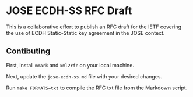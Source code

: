 # JOSE ECDH-SS RFC Draft

This is a collaborative effort to publish an RFC draft for the IETF
covering the use of ECDH Static-Static key agreement  in the JOSE context.

## Contibuting

First, install `mmark` and `xml2rfc` on your local machine.

Next, update the `jose-ecdh-ss.md` file with your desired changes.

Run `make FORMATS=txt` to compile the RFC txt file from the Markdown script.
